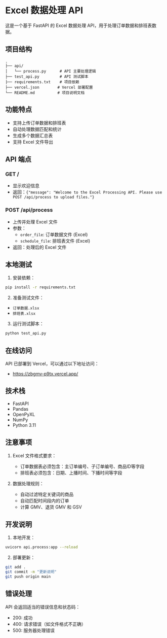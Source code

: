# Excel 数据处理 API

这是一个基于 FastAPI 的 Excel 数据处理 API，用于处理订单数据和排班表数据。

## 项目结构

```
.
├── api/
│   └── process.py      # API 主要处理逻辑
├── test_api.py         # API 测试脚本
├── requirements.txt    # 项目依赖
├── vercel.json        # Vercel 部署配置
└── README.md          # 项目说明文档
```

## 功能特点

- 支持上传订单数据和排班表
- 自动处理数据匹配和统计
- 生成多个数据汇总表
- 支持 Excel 文件导出

## API 端点

### GET /
- 显示欢迎信息
- 返回：`{"message": "Welcome to the Excel Processing API. Please use POST /api/process to upload files."}`

### POST /api/process
- 上传并处理 Excel 文件
- 参数：
  - `order_file`: 订单数据文件 (Excel)
  - `schedule_file`: 排班表文件 (Excel)
- 返回：处理后的 Excel 文件

## 本地测试

1. 安装依赖：
```bash
pip install -r requirements.txt
```

2. 准备测试文件：
- `订单数据.xlsx`
- `排班表.xlsx`

3. 运行测试脚本：
```bash
python test_api.py
```

## 在线访问

API 已部署到 Vercel，可以通过以下地址访问：
- https://zbgmv-p9tx.vercel.app/

## 技术栈

- FastAPI
- Pandas
- OpenPyXL
- NumPy
- Python 3.11

## 注意事项

1. Excel 文件格式要求：
   - 订单数据表必须包含：主订单编号、子订单编号、商品ID等字段
   - 排班表必须包含：日期、上播时间、下播时间等字段

2. 数据处理规则：
   - 自动过滤特定关键词的商品
   - 自动匹配时间段内的订单
   - 计算 GMV、退货 GMV 和 GSV

## 开发说明

1. 本地开发：
```bash
uvicorn api.process:app --reload
```

2. 部署更新：
```bash
git add .
git commit -m "更新说明"
git push origin main
```

## 错误处理

API 会返回适当的错误信息和状态码：
- 200: 成功
- 400: 请求错误（如文件格式不正确）
- 500: 服务器处理错误 